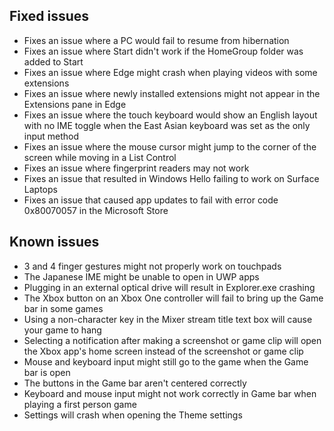 ## Fixed issues
- Fixes an issue where a PC would fail to resume from hibernation
- Fixes an issue where Start didn't work if the HomeGroup folder was added to Start
- Fixes an issue where Edge might crash when playing videos with some extensions
- Fixes an issue where newly installed extensions might not appear in the Extensions pane in Edge
- Fixes an issue where the touch keyboard would show an English layout with no IME toggle when the East Asian keyboard was set as the only input method
- Fixes an issue where the mouse cursor might jump to the corner of the screen while moving in a List Control
- Fixes an issue where fingerprint readers may not work
- Fixes an issue that resulted in Windows Hello failing to work on Surface Laptops
- Fixes an issue that caused app updates to fail with error code 0x80070057 in the Microsoft Store

## Known issues
- 3 and 4 finger gestures might not properly work on touchpads
- The Japanese IME might be unable to open in UWP apps
- Plugging in an external optical drive will result in Explorer.exe crashing
- The Xbox button on an Xbox One controller will fail to bring up the Game bar in some games
- Using a non-character key in the Mixer stream title text box will cause your game to hang
- Selecting a notification after making a screenshot or game clip will open the Xbox app's home screen instead of the screenshot or game clip
- Mouse and keyboard input might still go to the game when the Game bar is open
- The buttons in the Game bar aren't centered correctly
- Keyboard and mouse input might not work correctly in Game bar when playing a first person game
- Settings will crash when opening the Theme settings